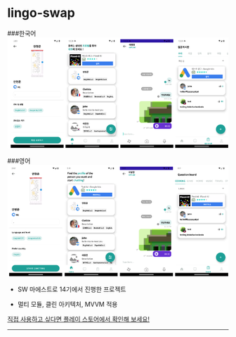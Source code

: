 # lingo-swap

###한국어
![](screenshot/screenshot_kr.png)

###영어
![](screenshot/screenshot_en.png)


- SW 마에스트로 14기에서 진행한 프로젝트

- 멀티 모듈, 클린 아키텍처, MVVM 적용


[직접 사용하고 싶다면 플레이 스토어에서 확인해 보세요!](https://play.google.com/store/apps/details?id=com.lighthouse.lingo_talk)

***

